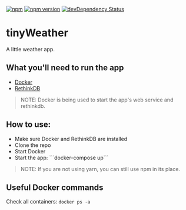 [![npm](https://img.shields.io/npm/v/npm.svg?maxAge=2592000)]()
[![npm version](https://badge.fury.io/js/express.svg)](https://badge.fury.io/js/express)
[![devDependency Status](https://david-dm.org/dandeller/scaffold/dev-status.svg)](https://david-dm.org/dwyl/esta#info=devDependencies)

# tinyWeather
A little weather app.

<h2>What you'll need to run the app</h2>
<ul>
  <li><a href='https://docs.docker.com/desktop/'>Docker</li>
  <li><a href='https://rethinkdb.com/'>RethinkDB</a></li>
</ul>

> NOTE: Docker is being used to start the app's web service and rethinkdb. 

<h2>How to use:</h2>
<ul>
  <li>Make sure Docker and RethinkDB are installed</li>
  <li>Clone the repo</li>
  <li>Start Docker</li>
  <li>Start the app: ```docker-compose up```</li>
</ul>

> NOTE: If you are not using yarn, you can still use npm in its place.

<h2>Useful Docker commands</h2>

Check all containers:
`docker ps -a`
